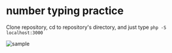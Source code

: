 number typing practice
===============

Clone repository, cd to repository's directory, and just type ```php -S localhost:3000```

![sample](http://i.gyazo.com/9024c878f458d423220f257d576cc3b7.png)
